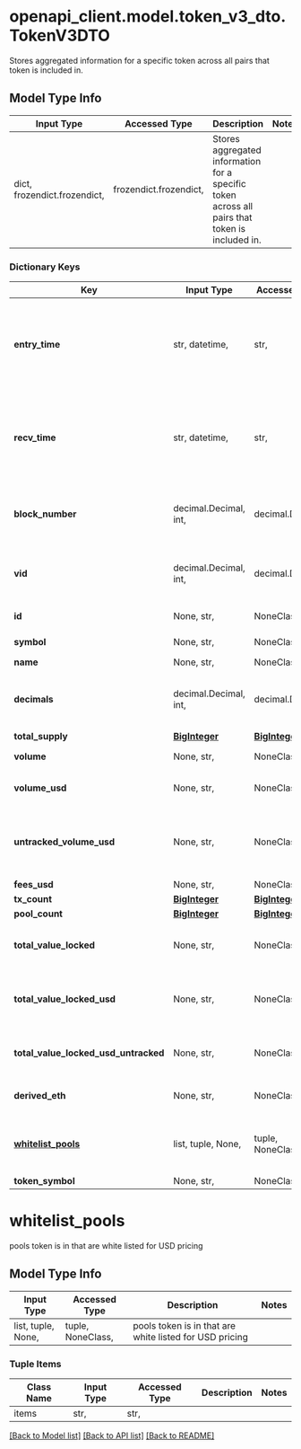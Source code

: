 # openapi_client.model.token_v3_dto.TokenV3DTO

Stores aggregated information for a specific token across all pairs that token is included in.

## Model Type Info
Input Type | Accessed Type | Description | Notes
------------ | ------------- | ------------- | -------------
dict, frozendict.frozendict,  | frozendict.frozendict,  | Stores aggregated information for a specific token across all pairs that token is included in. | 

### Dictionary Keys
Key | Input Type | Accessed Type | Description | Notes
------------ | ------------- | ------------- | ------------- | -------------
**entry_time** | str, datetime,  | str,  |  | [optional] value must conform to RFC-3339 date-time
**recv_time** | str, datetime,  | str,  |  | [optional] value must conform to RFC-3339 date-time
**block_number** | decimal.Decimal, int,  | decimal.Decimal,  |  | [optional] value must be a 64 bit integer
**vid** | decimal.Decimal, int,  | decimal.Decimal,  |  | [optional] value must be a 64 bit integer
**id** | None, str,  | NoneClass, str,  | token address | [optional] 
**symbol** | None, str,  | NoneClass, str,  | token symbol | [optional] 
**name** | None, str,  | NoneClass, str,  | token name | [optional] 
**decimals** | decimal.Decimal, int,  | decimal.Decimal,  | token decimals | [optional] value must be a 32 bit integer
**total_supply** | [**BigInteger**](BigInteger.md) | [**BigInteger**](BigInteger.md) |  | [optional] 
**volume** | None, str,  | NoneClass, str,  | volume in token units | [optional] 
**volume_usd** | None, str,  | NoneClass, str,  | volume in derived USD | [optional] 
**untracked_volume_usd** | None, str,  | NoneClass, str,  | volume in USD even on pools with less reliable USD values | [optional] 
**fees_usd** | None, str,  | NoneClass, str,  | fees in USD | [optional] 
**tx_count** | [**BigInteger**](BigInteger.md) | [**BigInteger**](BigInteger.md) |  | [optional] 
**pool_count** | [**BigInteger**](BigInteger.md) | [**BigInteger**](BigInteger.md) |  | [optional] 
**total_value_locked** | None, str,  | NoneClass, str,  | liquidity across all pools in token units | [optional] 
**total_value_locked_usd** | None, str,  | NoneClass, str,  | liquidity across all pools in derived USD | [optional] 
**total_value_locked_usd_untracked** | None, str,  | NoneClass, str,  | TVL derived in USD untracked | [optional] 
**derived_eth** | None, str,  | NoneClass, str,  | derived price in ETH | [optional] 
**[whitelist_pools](#whitelist_pools)** | list, tuple, None,  | tuple, NoneClass,  | pools token is in that are white listed for USD pricing | [optional] 
**token_symbol** | None, str,  | NoneClass, str,  |  | [optional] 

# whitelist_pools

pools token is in that are white listed for USD pricing

## Model Type Info
Input Type | Accessed Type | Description | Notes
------------ | ------------- | ------------- | -------------
list, tuple, None,  | tuple, NoneClass,  | pools token is in that are white listed for USD pricing | 

### Tuple Items
Class Name | Input Type | Accessed Type | Description | Notes
------------- | ------------- | ------------- | ------------- | -------------
items | str,  | str,  |  | 

[[Back to Model list]](../../README.md#documentation-for-models) [[Back to API list]](../../README.md#documentation-for-api-endpoints) [[Back to README]](../../README.md)

